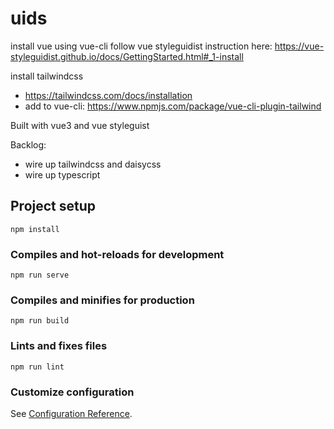 # uids

install vue using vue-cli
follow vue styleguidist instruction here: https://vue-styleguidist.github.io/docs/GettingStarted.html#_1-install

install tailwindcss
- https://tailwindcss.com/docs/installation
- add to vue-cli: https://www.npmjs.com/package/vue-cli-plugin-tailwind

Built with vue3 and vue styleguist

Backlog:
- wire up tailwindcss and daisycss
- wire up typescript

## Project setup
```
npm install
```

### Compiles and hot-reloads for development
```
npm run serve
```

### Compiles and minifies for production
```
npm run build
```

### Lints and fixes files
```
npm run lint
```

### Customize configuration
See [Configuration Reference](https://cli.vuejs.org/config/).
